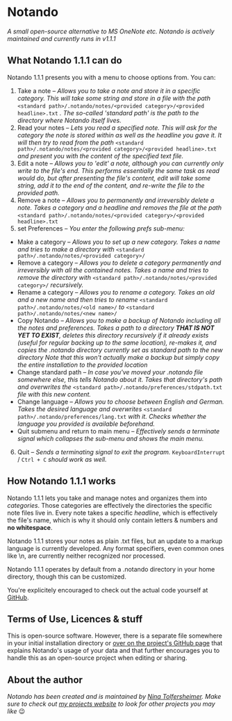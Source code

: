 # Notando
_A small open-source alternative to MS OneNote etc. Notando is actively maintained and currently runs in v1.1.1_

## What Notando 1.1.1 can do
Notando 1.1.1 presents you with a menu to choose options from. You can:

1. Take a note – _Allows you to take a note and store it in a specific category. This will take some string and store in a file with the path_ ```<standard path>/.notando/notes/<provided category>/<provided headline>.txt```
_. The so-called 'standard path' is the path to the directory where Notando itself lives._
2. Read your notes – _Lets you read a specified note. This will ask for the category the note is stored within as well as the headline you gave it. It will then try to read from the path_ ```<standard path>/.notando/notes/<provided category>/<provided headline>.txt```
_and present you with the content of the specified text file._
3. Edit a note – _Allows you to 'edit' a note, although you can currently only write to the file's end. This performs essentially the same task as read would do, but after presenting the file's content, edit will take some string, add it to the end of the content, and re-write the file to the provided path._
4. Remove a note – _Allows you to permanently and irreversibly delete a note. Takes a category and a headline and removes the file at the path_ ```<standard path>/.notando/notes/<provided category>/<provided headline>.txt```
5. set Preferences – _You enter the following prefs sub-menu:_
  * Make a category – _Allows you to set up a new category. Takes a name and tries to make a directory with_ ```<standard path>/.notando/notes/<provided category>/```
  * Remove a category – _Allows you to delete a category permanently and irreversibly with all the contained notes. Takes a name and tries to remove the directory with_ ```<standard path>/.notando/notes/<provided category>/``` _recursively._
  * Rename a category – _Allows you to rename a category. Takes an old and a new name and then tries to rename_ ```<standard path>/.notando/notes/<old name>/``` _to_ ```<standard path>/.notando/notes/<new name>/``` 
  * Copy Notando – _Allows you to make a backup of Notando including all the notes and preferences. Takes a path to a directory **THAT IS NOT YET TO EXIST**, deletes this directory recursively if it already exists (useful for regular backing up to the same location), re-makes it, and copies the .notando directory currently set as standard path to the new directory_
_Note that this won't actually make a backup but simply copy the entire installation to the provided location_
  * Change standard path – _In case you've moved your .notando file somewhere else, this tells Notando about it. Takes that directory's path and overwrites the_ ```<standard path>/.notando/preferences/stdpath.txt``` _file with this new content._ 
  * Change language – _Allows you to choose between English and German. Takes the desired language and overwrites_ ```<standard path>/.notando/preferences/lang.txt``` _with it. Checks whether the language you provided is available beforehand._
  * Quit submenu and return to main menu – _Effectively sends a terminate signal which collapses the sub-menu and shows the main menu._
6. Quit – _Sends a terminating signal to exit the program._ `KeyboardInterrupt` / `Ctrl + C` _should work as well._

## How Notando 1.1.1 works
Notando 1.1.1 lets you take and manage notes and organizes them into _categories_. Those categories are effectively the directories the specific note files live in. Every note takes a specific _headline_, which is effectively the file's name, which is why it should only contain letters & numbers and **no whitespace**.

Notando 1.1.1 stores your notes as plain .txt files, but an update to a markup language is currently developed. Any format specifiers, even common ones like \n, are currently neither recognized nor processed.

Notando 1.1.1 operates by default from a .notando directory in your home directory, though this can be customized.

You're explicitely encouraged to check out the actual code yourself at [GitHub](https://github.com/NinaTolfersheimer/Notando/).

## Terms of Use, Licences & stuff
This is open-source software. However, there is a separate file somewhere in your initial installation directory or [over on the project's GitHub page](https://github.com/NinaTolfersheimer/Notando/) that explains Notando's usage of your data and that further encourages you to handle this as an open-source project when editing or sharing.

## About the author
_Notando has been created and is maintained by [Nina Tolfersheimer](https://github.com/NinaTolfersheimer). Make sure to check out [my projects website](https://ninatolfersheimer.github.io) to look for other projects you may like_ 😉
